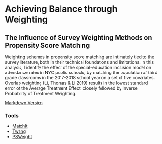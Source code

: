 # Achieving Balance through Weighting
## The Influence of Survey Weighting Methods on Propensity Score Matching

Weighting schemes in propensity score matching are intimately tied to the survey literature, both in their technical foundations and limitations. In this analysis, I identify the effect of the special-education inclusion model on attendance rates in NYC public schools, by matching the population of third grade classrooms in the 2017-2018 school year on a set of five covariates. Overlap weighting (Li, Thomas & Li 2019) results in the lowest standard error of the Average Treatment Effect, closely followed by Inverse Probability of Treatment Weighting.

[Markdown Version](https://katjanewilson.github.io/Achieving-Balance-through-Weighting/)

### Tools 

* [MatchIt](https://cran.r-project.org/web/packages/MatchIt/MatchIt.pdf)
* [Twang](https://cran.r-project.org/web/packages/twang/index.html)
* [PSWeight](https://cran.r-project.org/web/packages/PSweight/PSweight.pdf)

